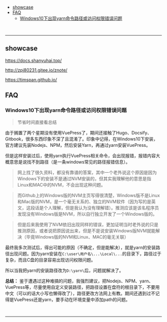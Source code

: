 
<!-- vim-markdown-toc Redcarpet -->

* [showcase](#showcase)
* [FAQ](#faq)
    - [Windows10下出现yarn命令路径或访问权限错误问题](#windows10下出现yarn命令路径或访问权限错误问题)

<!-- vim-markdown-toc -->

<br>

---

## showcase

https://docs.shanyuhai.top/

http://zpj80231.gitee.io/znote/

https://timspan.github.io/


## FAQ

### Windows10下出现yarn命令路径或访问权限错误问题

> 节省时间直接看总结

由于搁置了两个星期没有使用VuePress了，期间还接触了Hugo、Docsify、Gitbook，很多东西印象不深了且混淆了。印象中记得，在Windows10下安装，官方建议先装Nodejs、NPM，然后安装Yarn，再通过yarn安装VuePress。

但是这样安装过后，使用yarn执行VuePress相关命令，会出现报错，报错内容大概意思是说找不到路径（是一条windows常见的路径报错信息）。

> 网上找了很久资料，都没有靠谱的答案，其中一个老外说这个原因是因为Windows下的安装不是通过NVM安装的，但其实我理解他的意思是指Linux和MAC中的NVM，不会出现这种问题。

> 而Github上的Windows版的NVM主页写得很清楚，Windows版不是Linux和Mac版的NVM，是一个毫无关系的、独立的NVM软件（因为写的是英文，这段话是个人理解，但是我认为没有理解错）。推测应该是该名程序员发现没有Windows版是NVM，所以自行独立开发了一个Windows版的。

> 但是后来我使用了NVM依旧出现同样的错误，更加证明当时老外说的只是推测原因，或者说把原因说出来，但是不是说安装Windows版NVM就能解决（毕竟Windows版的NVM和Linux、MAC的毫无关联）

最终我多次测试后，得出可能的原因（不确定，但是能解决），就是yarn的安装路径出现问题。因为yarn安装在`C:\user\用户名\...\Local\...`的目录下，路径过于复杂，而且C盘的目录容易出现访问权限问题。

所以当我把yarn的安装路径改为`D:\yarn\`后，问题就解决了。

**总结：** 鉴于遭遇过这种难搞的问题，我强烈建议，把Nodejs、NPM、yarn、VuePress等，尽量使用自定义安装路径，把路径设置在盘符的根目录下，不要用中文（可以的话大小写也懒得改了），路径更改方法网上有教。期间还遇到过不记得是VuePress还是yarn，要手动在环境变量中添加path的问题。

<br>

---

